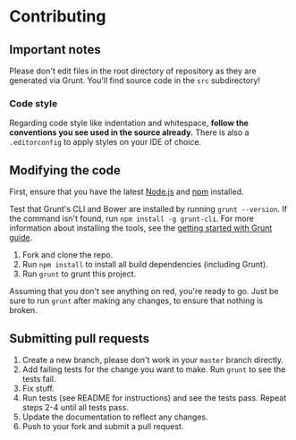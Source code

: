 # Contributing

## Important notes
Please don't edit files in the root directory of repository as they are generated via Grunt. You'll find source code in the `src` subdirectory!

### Code style
Regarding code style like indentation and whitespace, **follow the conventions you see used in the source already.** There is also a `.editorconfig` to apply styles on your IDE of choice.

## Modifying the code
First, ensure that you have the latest [Node.js](http://nodejs.org/) and [npm](http://npmjs.org/) installed.

Test that Grunt's CLI and Bower are installed by running `grunt --version`. If the command isn't found, run `npm install -g grunt-cli`. For more information about installing the tools, see the [getting started with Grunt guide](http://gruntjs.com/getting-started).

1. Fork and clone the repo.
1. Run `npm install` to install all build dependencies (including Grunt).
1. Run `grunt` to grunt this project.

Assuming that you don't see anything on red, you're ready to go. Just be sure to run `grunt` after making any changes, to ensure that nothing is broken.

## Submitting pull requests

1. Create a new branch, please don't work in your `master` branch directly.
1. Add failing tests for the change you want to make. Run `grunt` to see the tests fail.
1. Fix stuff.
1. Run tests (see README for instructions) and see the tests pass. Repeat steps 2-4 until all tests pass.
1. Update the documentation to reflect any changes.
1. Push to your fork and submit a pull request.

